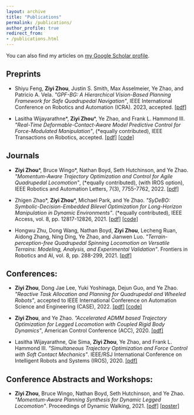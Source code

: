 ```yaml
---
layout: archive
title: "Publications"
permalink: /publications/
author_profile: true
redirect_from:
- /publications.html
---
```


You can also find my articles on [my Google Scholar profile](https://scholar.google.com/citations?user=cnitUIAAAAAJ&hl=en).

## Preprints
- Shiyu Feng, **Ziyi Zhou**, Justin S. Smith, Max Asselmeier, Ye Zhao, and Patricio A. Vela. *"GPF-BG: A Hierarchical Vision-Based Planning Framework for Safe Quadrupedal Navigation"*, IEEE International Conference on Robotics and Automation (ICRA). 2023, accepted.
[[pdf]](https://lab-idar.gatech.edu/wp-content/uploads/2023/02/pubQuadNav-ICRA-2023.pdf)

- Lasitha Wijayarathne\*, **Ziyi Zhou**\*, Ye Zhao, and Frank L. Hammond III. *"Real-Time Deformable-Contact-Aware Model Predictive Control for
Force-Modulated Manipulation"*, (*equally contributed), IEEE Transactions on Robotics, accepted.
[[pdf]](https://arxiv.org/pdf/2212.09234.pdf)
[[code]](https://github.com/lasithagt/admm)  


## Journals
- **Ziyi Zhou**\*, Bruce Wingo\*, Nathan Boyd, Seth Hutchinson, and Ye Zhao. *"Momentum-Aware Trajectory Optimization and Control for Agile Quadrupedal Locomotion"*, (*equally contributed), (with IROS option), IEEE Robotics and Automation Letters, 7(3), 7755-7762, 2022.
[[pdf]](https://arxiv.org/pdf/2203.01548.pdf)

- Zhigen Zhao\*, **Ziyi Zhou**\*, Michael Park, and Ye Zhao. *"SyDeBO: Symbolic-Decision-Embedded Bilevel Optimization for Long-Horizon Manipulation in Dynamic Environments"*. (*equally contributed), IEEE Access, vol. 8, pp. 12817-12826, 2021.
[[pdf]](https://ieeexplore.ieee.org/stamp/stamp.jsp?tp=&arnumber=9537786)
[[code]](https://github.com/GTLIDAR/tamp-manipulation)

- Hongwu Zhu, Dong Wang, Nathan Boyd, **Ziyi Zhou**, Lecheng Ruan, Aidong Zhang, Ning Ding, Ye Zhao, and Jianwen Luo. *"Terrain-perception-free Quadrupedal Spinning Locomotion on Versatile Terrains: Modeling, Analysis, and Experimental Validation"*. Frontiers in Robotics and AI, vol. 8, pp. 288-299, 2021.
[[pdf]](http://lab-idar.gatech.edu/wp-content/uploads/Publications/frobt-21-Quadruped_on_versatile_terrains.pdf)

## Conferences:
- **Ziyi Zhou**, Dong Jae Lee, Yuki Yoshinaga, Dejun Guo, and Ye Zhao. *"Reactive Task Allocation and Planning for Quadrupedal and Wheeled Robots"*, accepted to IEEE International Conference on Automation Science and Engineering (CASE), 2022.
[[pdf]](https://arxiv.org/pdf/2110.08436.pdf)
[[code]](https://github.com/GTLIDAR/ltl_multi_agent)

- **Ziyi Zhou**, and Ye Zhao. *"Accelerated ADMM based Trajectory Optimization for Legged Locomotion with Coupled Rigid Body Dynamics"*, American Control Conference (ACC), 2020.
[[pdf]](http://lab-idar.gatech.edu/wp-content/uploads/Publications/ACC2020_ADMM.pdf)

- Lasitha Wijayarathne, Qie Sima, **Ziyi Zhou**, Ye Zhao, and Frank L. Hammond III. *"Simultaneous Trajectory Optimization and Force Control with Soft Contact Mechanics"*. IEEE/RSJ International Conference on Intelligent Robots and Systems (IROS), 2020.
[[pdf]](http://lab-idar.gatech.edu/wp-content/uploads/Publications/IROS20_2301_FI.pdf)



## Conference Abstracts and Workshops:
- **Ziyi Zhou**, Bruce Wingo, Nathan Boyd, Seth Hutchinson, and Ye Zhao. *"Momentum-Aware Planning Synthesis for Dynamic Legged Locomotion"*. Proceedings of Dynamic Walking, 2021.
[[pdf]](http://lab-idar.gatech.edu/wp-content/uploads/Publications/DW2021_ADMM.pdf)
[[poster]](http://lab-idar.gatech.edu/wp-content/uploads/Publications/DW_ADMM-scaled.jpeg)